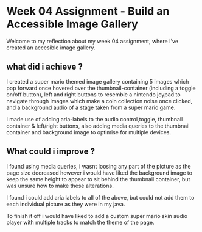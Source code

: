 # Week 04 Assignment - Build an Accessible Image Gallery

Welcome to my reflection about my week 04 assignment, where I've created an accesible image gallery.

## what did i achieve ?

I created a super mario themed image gallery containing 5 images which pop forward once hovered over the thumbnail-container (including a toggle on/off button), left and right buttons to resemble a nintendo joypad to navigate through images which make a coin collection noise once clicked, and a background audio of a stage taken from a super mario game. 

I made use of adding aria-labels to the audio control,toggle, thumbnail container & left/right buttons, also adding media queries to the thumbnail container and background image to optimise for multiple devices. 

## What could i improve ?

I found using media queries, i wasnt loosing any part of the picture as the page size decreased however i would have liked the background image to keep the same height to appear to sit behind the thumbnail container, but was unsure how to make these alterations.

I found i could add aria labels to all of the above, but could not add them to each individual picture as they were in my java.

To finish it off i would have liked to add a custom super mario skin audio player with multiple tracks to match the theme of the page.